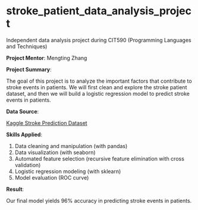 # stroke_patient_data_analysis_project
Independent data analysis project during CIT590 (Programming Languages and Techniques)

**Project Mentor**: Mengting Zhang

**Project Summary**:

The goal of this project is to analyze the important factors that contribute to stroke events in patients. We will first clean and explore the stroke patient dataset, and then we will build a logistic regression model to predict stroke events in patients.

**Data Source**:

[Kaggle Stroke Prediction Dataset](https://www.kaggle.com/fedesoriano/stroke-prediction-dataset)

**Skills Applied**:
1. Data cleaning and manipulation (with pandas)
2. Data visualization (with seaborn)
3. Automated feature selection (recursive feature elimination with cross validation)
4. Logistic regression modeling (with sklearn)
5. Model evaluation (ROC curve)

**Result**:

 Our final model yields 96% accuracy in predicting stroke events in patients.
